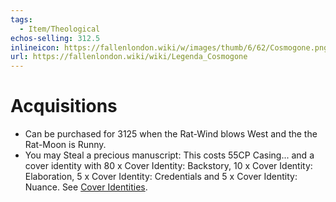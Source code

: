 ```yaml
---
tags:
  - Item/Theological
echos-selling: 312.5
inlineicon: https://fallenlondon.wiki/w/images/thumb/6/62/Cosmogone.png/40px-Cosmogone.png
url: https://fallenlondon.wiki/wiki/Legenda_Cosmogone
---
```

# Acquisitions
- Can be purchased for 3125 when the Rat-Wind blows West and the the Rat-Moon is Runny.
- You may Steal a precious manuscript: This costs 55CP Casing... and a cover identity with 80 x Cover Identity: Backstory, 10 x Cover Identity: Elaboration, 5 x Cover Identity: Credentials and 5 x Cover Identity: Nuance. See [Cover Identities](https://fallenlondon.wiki/wiki/Cover_Identities_(Guide)).